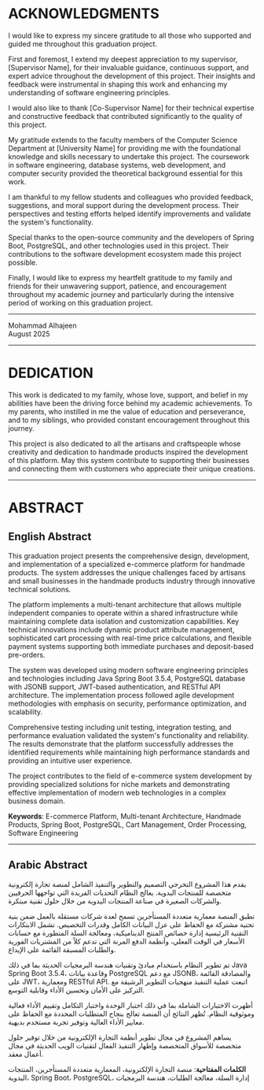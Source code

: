 # ACKNOWLEDGMENTS

I would like to express my sincere gratitude to all those who supported and guided me throughout this graduation project.

First and foremost, I extend my deepest appreciation to my supervisor, [Supervisor Name], for their invaluable guidance, continuous support, and expert advice throughout the development of this project. Their insights and feedback were instrumental in shaping this work and enhancing my understanding of software engineering principles.

I would also like to thank [Co-Supervisor Name] for their technical expertise and constructive feedback that contributed significantly to the quality of this project.

My gratitude extends to the faculty members of the Computer Science Department at [University Name] for providing me with the foundational knowledge and skills necessary to undertake this project. The coursework in software engineering, database systems, web development, and computer security provided the theoretical background essential for this work.

I am thankful to my fellow students and colleagues who provided feedback, suggestions, and moral support during the development process. Their perspectives and testing efforts helped identify improvements and validate the system's functionality.

Special thanks to the open-source community and the developers of Spring Boot, PostgreSQL, and other technologies used in this project. Their contributions to the software development ecosystem made this project possible.

Finally, I would like to express my heartfelt gratitude to my family and friends for their unwavering support, patience, and encouragement throughout my academic journey and particularly during the intensive period of working on this graduation project.

---

Mohammad Alhajeen  
August 2025

---

# DEDICATION

This work is dedicated to my family, whose love, support, and belief in my abilities have been the driving force behind my academic achievements. To my parents, who instilled in me the value of education and perseverance, and to my siblings, who provided constant encouragement throughout this journey.

This project is also dedicated to all the artisans and craftspeople whose creativity and dedication to handmade products inspired the development of this platform. May this system contribute to supporting their businesses and connecting them with customers who appreciate their unique creations.

---

# ABSTRACT

## English Abstract

This graduation project presents the comprehensive design, development, and implementation of a specialized e-commerce platform for handmade products. The system addresses the unique challenges faced by artisans and small businesses in the handmade products industry through innovative technical solutions.

The platform implements a multi-tenant architecture that allows multiple independent companies to operate within a shared infrastructure while maintaining complete data isolation and customization capabilities. Key technical innovations include dynamic product attribute management, sophisticated cart processing with real-time price calculations, and flexible payment systems supporting both immediate purchases and deposit-based pre-orders.

The system was developed using modern software engineering principles and technologies including Java Spring Boot 3.5.4, PostgreSQL database with JSONB support, JWT-based authentication, and RESTful API architecture. The implementation process followed agile development methodologies with emphasis on security, performance optimization, and scalability.

Comprehensive testing including unit testing, integration testing, and performance evaluation validated the system's functionality and reliability. The results demonstrate that the platform successfully addresses the identified requirements while maintaining high performance standards and providing an intuitive user experience.

The project contributes to the field of e-commerce system development by providing specialized solutions for niche markets and demonstrating effective implementation of modern web technologies in a complex business domain.

**Keywords**: E-commerce Platform, Multi-tenant Architecture, Handmade Products, Spring Boot, PostgreSQL, Cart Management, Order Processing, Software Engineering

---

## Arabic Abstract

يقدم هذا المشروع التخرجي التصميم والتطوير والتنفيذ الشامل لمنصة تجارة إلكترونية متخصصة للمنتجات اليدوية. يعالج النظام التحديات الفريدة التي تواجهها الحرفيين والشركات الصغيرة في صناعة المنتجات اليدوية من خلال حلول تقنية مبتكرة.

تطبق المنصة معمارية متعددة المستأجرين تسمح لعدة شركات مستقلة بالعمل ضمن بنية تحتية مشتركة مع الحفاظ على عزل البيانات الكامل وقدرات التخصيص. تشمل الابتكارات التقنية الرئيسية إدارة خصائص المنتج الديناميكية، ومعالجة السلة المتطورة مع حسابات الأسعار في الوقت الفعلي، وأنظمة الدفع المرنة التي تدعم كلاً من المشتريات الفورية والطلبات المسبقة القائمة على الإيداع.

تم تطوير النظام باستخدام مبادئ وتقنيات هندسة البرمجيات الحديثة بما في ذلك Java Spring Boot 3.5.4، وقاعدة بيانات PostgreSQL مع دعم JSONB، والمصادقة القائمة على JWT، ومعمارية RESTful API. اتبعت عملية التنفيذ منهجيات التطوير الرشيقة مع التركيز على الأمان وتحسين الأداء وقابلية التوسع.

أظهرت الاختبارات الشاملة بما في ذلك اختبار الوحدة واختبار التكامل وتقييم الأداء فعالية وموثوقية النظام. تُظهر النتائج أن المنصة تعالج بنجاح المتطلبات المحددة مع الحفاظ على معايير الأداء العالية وتوفير تجربة مستخدم بديهية.

يساهم المشروع في مجال تطوير أنظمة التجارة الإلكترونية من خلال توفير حلول متخصصة للأسواق المتخصصة وإظهار التنفيذ الفعال لتقنيات الويب الحديثة في مجال أعمال معقد.

**الكلمات المفتاحية**: منصة التجارة الإلكترونية، المعمارية متعددة المستأجرين، المنتجات اليدوية، Spring Boot، PostgreSQL، إدارة السلة، معالجة الطلبات، هندسة البرمجيات
